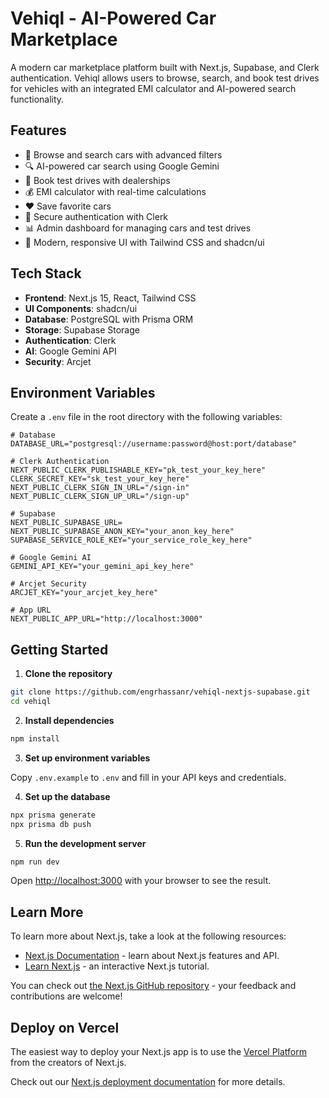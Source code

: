 # Vehiql - AI-Powered Car Marketplace

A modern car marketplace platform built with Next.js, Supabase, and Clerk authentication. Vehiql allows users to browse, search, and book test drives for vehicles with an integrated EMI calculator and AI-powered search functionality.

## Features

- 🚗 Browse and search cars with advanced filters
- 🔍 AI-powered car search using Google Gemini
- 📅 Book test drives with dealerships
- 💰 EMI calculator with real-time calculations
- ❤️ Save favorite cars
- 🔐 Secure authentication with Clerk
- 📊 Admin dashboard for managing cars and test drives
- 🎨 Modern, responsive UI with Tailwind CSS and shadcn/ui

## Tech Stack

- **Frontend**: Next.js 15, React, Tailwind CSS
- **UI Components**: shadcn/ui
- **Database**: PostgreSQL with Prisma ORM
- **Storage**: Supabase Storage
- **Authentication**: Clerk
- **AI**: Google Gemini API
- **Security**: Arcjet

## Environment Variables

Create a `.env` file in the root directory with the following variables:

```env
# Database
DATABASE_URL="postgresql://username:password@host:port/database"

# Clerk Authentication
NEXT_PUBLIC_CLERK_PUBLISHABLE_KEY="pk_test_your_key_here"
CLERK_SECRET_KEY="sk_test_your_key_here"
NEXT_PUBLIC_CLERK_SIGN_IN_URL="/sign-in"
NEXT_PUBLIC_CLERK_SIGN_UP_URL="/sign-up"

# Supabase
NEXT_PUBLIC_SUPABASE_URL=
NEXT_PUBLIC_SUPABASE_ANON_KEY="your_anon_key_here"
SUPABASE_SERVICE_ROLE_KEY="your_service_role_key_here"

# Google Gemini AI
GEMINI_API_KEY="your_gemini_api_key_here"

# Arcjet Security
ARCJET_KEY="your_arcjet_key_here"

# App URL
NEXT_PUBLIC_APP_URL="http://localhost:3000"
```

## Getting Started

1. **Clone the repository**

```bash
git clone https://github.com/engrhassanr/vehiql-nextjs-supabase.git
cd vehiql
```

2. **Install dependencies**

```bash
npm install
```

3. **Set up environment variables**

Copy `.env.example` to `.env` and fill in your API keys and credentials.

4. **Set up the database**

```bash
npx prisma generate
npx prisma db push
```

5. **Run the development server**

```bash
npm run dev
```

Open [http://localhost:3000](http://localhost:3000) with your browser to see the result.

## Learn More

To learn more about Next.js, take a look at the following resources:

- [Next.js Documentation](https://nextjs.org/docs) - learn about Next.js features and API.
- [Learn Next.js](https://nextjs.org/learn) - an interactive Next.js tutorial.

You can check out [the Next.js GitHub repository](https://github.com/vercel/next.js) - your feedback and contributions are welcome!

## Deploy on Vercel

The easiest way to deploy your Next.js app is to use the [Vercel Platform](https://vercel.com/new?utm_medium=default-template&filter=next.js&utm_source=create-next-app&utm_campaign=create-next-app-readme) from the creators of Next.js.

Check out our [Next.js deployment documentation](https://nextjs.org/docs/app/building-your-application/deploying) for more details.
